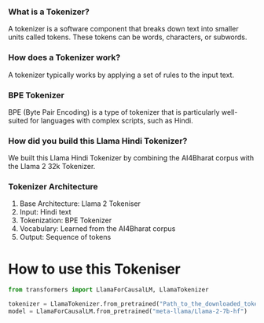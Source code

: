 ### What is a Tokenizer?
A tokenizer is a software component that breaks down text into smaller units called tokens. These tokens can be words, characters, or subwords.

### How does a Tokenizer work?
A tokenizer typically works by applying a set of rules to the input text.

### BPE Tokenizer
BPE (Byte Pair Encoding) is a type of tokenizer that is particularly well-suited for languages with complex scripts, such as Hindi.

### How did you build this Llama Hindi Tokenizer?
We built this Llama Hindi Tokenizer by combining the AI4Bharat corpus with the Llama 2 32k Tokenizer.

### Tokenizer Architecture
1) Base Architecture: Llama 2 Tokeniser
2) Input: Hindi text
3) Tokenization: BPE Tokenizer
4) Vocabulary: Learned from the AI4Bharat corpus
5) Output: Sequence of tokens

# How to use this Tokeniser
```python
from transformers import LlamaForCausalLM, LlamaTokenizer

tokenizer = LlamaTokenizer.from_pretrained("Path_to_the_downloaded_tokeniser_folder")
model = LlamaForCausalLM.from_pretrained("meta-llama/Llama-2-7b-hf")

```

